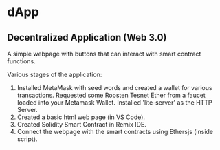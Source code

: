 # dApp
## Decentralized Application (Web 3.0)

A simple webpage with buttons that can interact with smart contract functions.

Various stages of the application:
1) Installed MetaMask with seed words and created a wallet for various transactions. Requested some Ropsten Tesnet Ether from a faucet loaded into your Metamask Wallet. Installed 'lite-server' as the HTTP Server.
2) Created a basic html web page (in VS Code).
3) Created Solidity Smart Contract in Remix IDE.
4) Connect the webpage with the smart contracts using Ethersjs (inside script).
